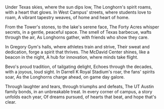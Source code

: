 Under Texas skies, where the sun dips low,
The Longhorn's spirit roams, with a heart that glows.
In West Campus' streets, where students love to roam,
A vibrant tapestry weaves, of home and heart of home.

From the Tower's stones, to the lake's serene face,
The Forty Acres whisper secrets, in a gentle, peaceful space.
The smell of Texas barbecue, wafts through the air,
As Longhorns gather, with friends who show they care.

In Gregory Gym's halls, where athletes train and strive,
Their sweat and dedication, forge a spirit that thrives.
The McDavid Center shines, like a beacon in the night,
A hub for innovation, where minds take flight.

Bevo's proud tradition, of tailgating delight,
Echoes through the decades, with a joyous, loud sight.
In Darrell K Royal Stadium's roar, the fans' spirits soar,
As the Longhorns charge ahead, on game day galore.

Through laughter and tears, through triumphs and defeats,
The UT Austin family bonds, in an unbreakable treat.
In every corner of campus, a story unfolds each year,
Of dreams pursued, of hearts that beat, and hope that's clear.
